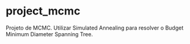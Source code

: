 # project_mcmc
Projeto de MCMC. Utilizar Simulated Annealing para resolver o Budget Minimum Diameter Spanning Tree.
